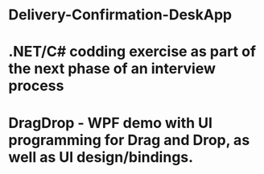 # Delivery-Confirmation-DeskApp

#  .NET/C# codding exercise as part of the next phase of an interview process

#  DragDrop - WPF demo with UI programming for Drag and Drop, as well as UI design/bindings.
